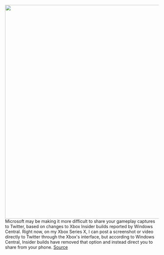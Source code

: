<img src='https://cdn.vox-cdn.com/thumbor/M0X_Ts-RNhrKh0ZP6Dsz49WFvNo=/0x0:2040x1360/1200x800/filters:focal(857x517:1183x843)/cdn.vox-cdn.com/uploads/chorus_image/image/70642452/vpavic_4275_20201030_0036.0.jpg' width='700px' /><br/>
Microsoft may be making it more difficult to share your gameplay captures to Twitter, based on changes to Xbox Insider builds reported by Windows Central. Right now, on my Xbox Series X, I can post a screenshot or video directly to Twitter through the Xbox's interface, but according to Windows Central, Insider builds have removed that option and instead direct you to share from your phone.
<a href='https://www.theverge.com/2022/3/18/22985073/microsoft-xbox-clips-twitter-harder-to-share-insider'> Source <a/>